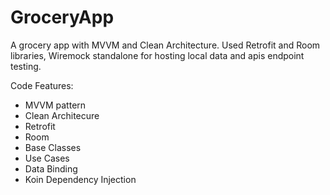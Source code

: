 # GroceryApp
A grocery app with MVVM and Clean Architecture. Used Retrofit and Room libraries, Wiremock standalone for hosting local data and apis endpoint testing. 

Code Features:
* MVVM pattern
* Clean Architecure
* Retrofit
* Room
* Base Classes
* Use Cases
* Data Binding
* Koin Dependency Injection
